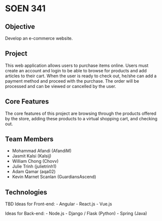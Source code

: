 # SOEN 341
## Objective

Develop an e-commerce website.

## Project
This web application allows users to purchase items online. Users must create an account and login to be able to browse for products and add articles to their cart. When the user is ready to check out, he/she can add a payment method and proceed with the purchase. The order will be processed and can be viewed or cancelled by the user. 

## Core Features
The core features of this project are browsing through the products offered by the store, adding these products to a virtual shopping cart, and checking out.


## Team Members

* Mohammad Afandi (AfandiM)
* Jasmit Kalsi (Kalsij)
* William Chong (Chovv)
* Julie Trinh (julietrinh1)
* Adam Qamar (aqa02)
* Kevin Marnet Scanlan (GuardiansAscend)


## Technologies
TBD
Ideas for Front-end: - Angular
                     - React.js
                     - Vue.js

Ideas for Back-end:  - Node.js
                     - Django / Flask (Python)
                     - Spring (Java)
